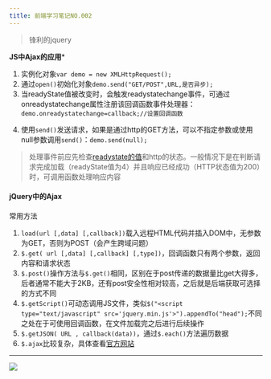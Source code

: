 ```yaml
---
title: 前端学习笔记NO.002
---
```

>锋利的jquery

**JS中Ajax的应用***  

1. 实例化对象`var demo = new XMLHttpRequest();`  
2. 通过`open()`初始化对象`demo.send("GET/POST",URL,是否异步);`  
3. 当readyState值被改变时，会触发readystatechange事件，可通过onreadystatechange属性注册该回调函数事件处理器：
`demo.onreadystatechange=callback;//设置回调函数`  
<!-- more -->

4. 使用`send()`发送请求，如果是通过http的GET方法，可以不指定参数或使用null参数调用`send()`：`demo.send(null);`  
 
>处理事件前应先检查[readystate的值](http://www.blogjava.net/hulizhong/archive/2009/05/04/268846.html)和http的状态。一般情况下是在判断请求完成加载（readyState值为4）并且响应已经成功（HTTP状态值为200）时，可调用函数处理响应内容  

#### jQuery中的Ajax
常用方法  
1. `load(url [,data] [,callback])`载入远程HTML代码并插入DOM中，无参数为GET，否则为POST（会产生跨域问题）  
2. `$.get( url [,data] [,callback] [,type])`，回调函数只有两个参数，返回内容和请求状态  
3. `$.post()`操作方法与`$.get()`相同，区别在于post传递的数据量比get大得多，后者通常不能大于2KB，还有post安全性相对较高，之后就是后端获取可选择的方式不同  
4. `$.getScript()`可动态调用JS文件，类似`$("<script type="text/javascript" src='jquery.min.js'>").appendTo("head");`不同之处在于可使用回调函数，在文件加载完之后进行后续操作
5. `$.getJSON( URL , callback(data))`，通过`$.each()`方法遍历数据  
6. `$.ajax`比较复杂，具体查看[官方网站](http://www.jquery123.com/category/ajax/)


----
![](http://wx4.sinaimg.cn/large/a856d76cgy1fhimze6jbug20f00kux6p.gif)




  










